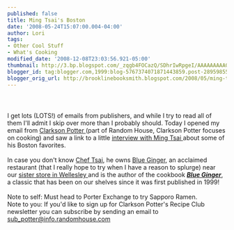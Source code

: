 ```yaml
---
published: false
title: Ming Tsai's Boston
date: '2008-05-24T15:07:00.004-04:00'
author: Lori
tags:
- Other Cool Stuff
- What's Cooking
modified_date: '2008-12-08T23:03:56.921-05:00'
thumbnail: http://3.bp.blogspot.com/_zqgb4FOCazQ/SDhrIwRpgeI/AAAAAAAAAGo/l1av4XMVszw/s72-c/blue+gigner.gif
blogger_id: tag:blogger.com,1999:blog-5767374071871443859.post-2895985585093466673
blogger_orig_url: http://brooklinebooksmith.blogspot.com/2008/05/ming-tsais-boston.html
---
```


<a href="http://3.bp.blogspot.com/_zqgb4FOCazQ/SDhrIwRpgeI/AAAAAAAAAGo/l1av4XMVszw/s1600-h/blue+gigner.gif"><img id="BLOGGER_PHOTO_ID_5204027167568658914" style="DISPLAY: block; MARGIN: 0px auto 10px; CURSOR: hand; TEXT-ALIGN: center" alt="" src="http://3.bp.blogspot.com/_zqgb4FOCazQ/SDhrIwRpgeI/AAAAAAAAAGo/l1av4XMVszw/s320/blue+gigner.gif" border="0" /></a><br /><div>I get lots (LOTS!) of emails from publishers, and while I try to read all of them I'll admit I skip over more than I probably should. Today I opened my email from <a href="http://www.randomhouse.com/crown/clarksonpotter.html">Clarkson Potter </a>(part of Random House, Clarkson Potter focuses on cooking) and saw a link to a little <a href="http://www.fodors.com/news/story_2952.html">interview with Ming Tsai </a>about some of his Boston favorites. </div><br /><div>In case you don't know <a href="http://www.ming.com/">Chef Tsai</a>, he owns <a href="http://www.ming.com/blueginger/">Blue Ginger</a>, an acclaimed restaurant (that I really hope to try when I have a reason to splurge) near our <a href="http://www.wellesleybooksmith.com/">sister store in Wellesley </a>and is the author of the cookbook <strong><em><a href="http://brookline.booksense.com/NASApp/store/Product?s=showproduct&amp;isbn=9780609605301">Blue Ginger</a></em></strong>, a classic that has been on our shelves since it was first published in 1999!</div><br /><div>Note to self: Must head to Porter Exchange to try Sapporo Ramen. </div><div>Note to you: If you'd like to sign up for Clarkson Potter's Recipe Club newsletter you can subscribe by sending an email to <a href="mailto:sub_potter@info.randomhouse.com">sub_potter@info.randomhouse.com</a></div><br /><div></div>